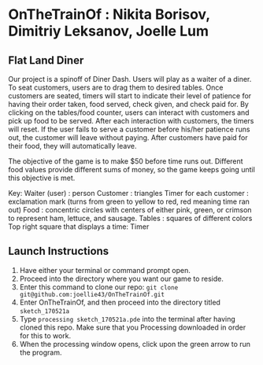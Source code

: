 # OnTheTrainOf : Nikita Borisov, Dimitriy Leksanov, Joelle Lum
## Flat Land Diner

Our project is a spinoff of Diner Dash. Users will play as a waiter of a diner. To seat customers, users are to drag them to desired tables. Once customers are seated, timers will start to indicate their level of patience for having their order taken, food served, check given, and check paid for. By clicking on the tables/food counter, users can interact with customers and pick up food to be served. After each interaction with customers, the timers will reset. If the user fails to serve a customer before his/her patience runs out, the customer will leave without paying.  After customers have paid for their food, they will automatically leave.

The objective of the game is to make $50 before time runs out. Different food values provide different sums of money, so the game keeps going until this objective is met.

Key:
Waiter (user) : person
Customer : triangles
Timer for each customer : exclamation mark (turns from green to yellow to red, red meaning time ran out)
Food : concentric circles with centers of either pink, green, or crimson to represent ham, lettuce, and sausage.
Tables : squares of different colors
Top right square that displays a time: Timer

## Launch Instructions
1. Have either your terminal or command prompt open.
2. Proceed into the directory where you want our game to reside.
3. Enter this command to clone our repo: 
`git clone git@github.com:joellie43/OnTheTrainOf.git`
4. Enter OnTheTrainOf, and then proceed into the directory titled `sketch_170521a`
5. Type `processing sketch_170521a.pde` into the terminal after having cloned this repo. Make sure that you Processing downloaded in order for this to work.
6. When the processing window opens, click upon the green arrow to run the program.

